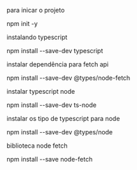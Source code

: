 para inicar o projeto

npm init -y

instalando typescript

npm install --save-dev typescript

instalar dependência para fetch api

npm install --save-dev @types/node-fetch

instalar typescript node

npm install --save-dev ts-node

instalar os tipo de typescript para node

npm install --save-dev @types/node

biblioteca node fetch

npm install --save node-fetch